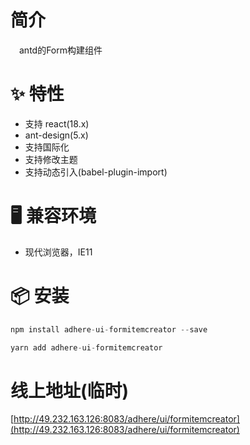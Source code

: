 # 简介
&ensp;&ensp;antd的Form构建组件

# ✨ 特性
- 支持 react(18.x)
- ant-design(5.x)
- 支持国际化
- 支持修改主题
- 支持动态引入(babel-plugin-import)

# 🖥 兼容环境
- 现代浏览器，IE11

# 📦 安装
```javascript
npm install adhere-ui-formitemcreator --save
``` 

```javascript
yarn add adhere-ui-formitemcreator
```

# 线上地址(临时)
[http://49.232.163.126:8083/adhere/ui/formitemcreator](http://49.232.163.126:8083/adhere/ui/formitemcreator)

